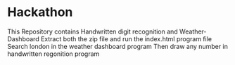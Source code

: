 # Hackathon
This Repository contains Handwritten digit recognition and Weather-Dashboard
Extract both the zip file and run the index.html program file
Search london in the weather dashboard program
Then draw any number in handwritten regonition program
